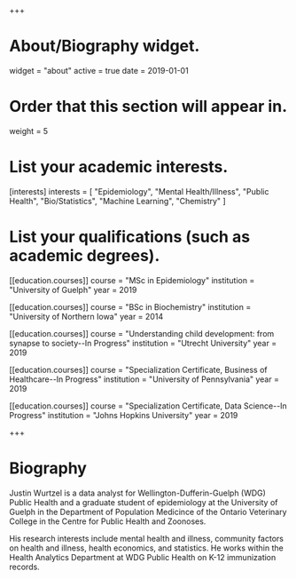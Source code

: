 +++
# About/Biography widget.
widget = "about"
active = true
date = 2019-01-01

# Order that this section will appear in.
weight = 5

# List your academic interests.
[interests]
  interests = [
    "Epidemiology",
    "Mental Health/Illness",
    "Public Health",
    "Bio/Statistics",
    "Machine Learning",
    "Chemistry"
  ]

# List your qualifications (such as academic degrees).
[[education.courses]]
  course = "MSc in Epidemiology"
  institution = "University of Guelph"
  year = 2019

[[education.courses]]
  course = "BSc in Biochemistry"
  institution = "University of Northern Iowa"
  year = 2014
  
[[education.courses]]
  course = "Understanding child development: from synapse to society--In Progress"
  institution = "Utrecht University"
  year = 2019

[[education.courses]]
  course = "Specialization Certificate, Business of Healthcare--In Progress"
  institution = "University of Pennsylvania"
  year = 2019
  
[[education.courses]]
  course = "Specialization Certificate, Data Science--In Progress"
  institution = "Johns Hopkins University"
  year = 2019
 
+++

# Biography
Justin Wurtzel is a data analyst for Wellington-Dufferin-Guelph (WDG) Public Health and a graduate student of epidemiology at the University of Guelph in the Department of Population Medicince of the Ontario Veterinary College in the Centre for Public Health and Zoonoses.

His research interests include mental health and illness, community factors on health and illness, health economics, and statistics. He works within the Health Analytics Department at WDG Public Health on K-12 immunization records.

